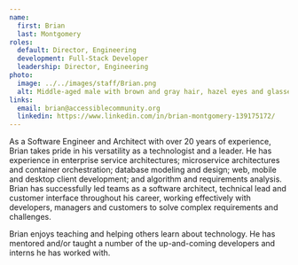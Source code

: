```yaml
---
name:
  first: Brian
  last: Montgomery
roles:
  default: Director, Engineering
  development: Full-Stack Developer
  leadership: Director, Engineering
photo:
  image: ../../images/staff/Brian.png
  alt: Middle-aged male with brown and gray hair, hazel eyes and glasses.
links:
  email: brian@accessiblecommunity.org
  linkedin: https://www.linkedin.com/in/brian-montgomery-139175172/
---
```


As a Software Engineer and Architect with over 20 years of experience, Brian takes pride in his versatility as a technologist and a leader. He has experience in enterprise service architectures; microservice architectures and container orchestration; database modeling and design; web, mobile and desktop client development; and algorithm and requirements analysis. Brian has successfully led teams as a software architect, technical lead and customer interface throughout his career, working effectively with developers, managers and customers to solve complex requirements and challenges.

Brian enjoys teaching and helping others learn about technology. He has mentored and/or taught a number of the up-and-coming developers and interns he has worked with.
